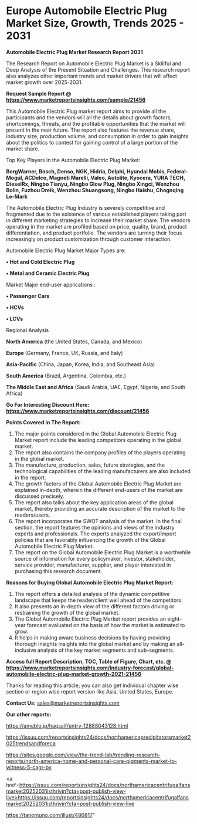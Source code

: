 # Europe Automobile Electric Plug Market Size, Growth, Trends 2025 - 2031

<strong>Automobile Electric Plug Market Research Report 2031</strong>

The Research Report on Automobile Electric Plug Market is a Skillful and Deep Analysis of the Present Situation and Challenges. This research report also analyzes other important trends and market drivers that will affect market growth over 2025-2031.

<strong>Request Sample Report @ <a href=https://www.marketreportsinsights.com/sample/21456>https://www.marketreportsinsights.com/sample/21456</a></strong>

This Automobile Electric Plug market report aims to provide all the participants and the vendors will all the details about growth factors, shortcomings, threats, and the profitable opportunities that the market will present in the near future. The report also features the revenue share, industry size, production volume, and consumption in order to gain insights about the politics to contest for gaining control of a large portion of the market share.

Top Key Players in the Automobile Electric Plug Market:

<strong>BorgWarner, Bosch, Denso, NGK, Hidria, Delphi, Hyundai Mobis, Federal-Mogul, ACDelco, Magneti Marelli, Valeo, Autolite, Kyocera, YURA TECH, DieselRx, Ningbo Tianyu, Ningbo Glow Plug, Ningbo Xingci, Wenzhou Bolin, Fuzhou Dreik, Wenzhou Shuangsong, Ningbo Haishu, Chognqing Le-Mark</strong>

The Automobile Electric Plug Industry is severely competitive and fragmented due to the existence of various established players taking part in different marketing strategies to increase their market share. The vendors operating in the market are profiled based on price, quality, brand, product differentiation, and product portfolio. The vendors are turning their focus increasingly on product customization through customer interaction.

Automobile Electric Plug Market Major Types are:

<strong>• Hot and Cold Electric Plug

• Metal and Ceramic Electric Plug</strong>

Market Major end-user applications :

<strong>• Passenger Cars

• HCVs

• LCVs</strong>

Regional Analysis

</u><strong><b>North America</b></strong> (the United States, Canada, and Mexico)

<strong><b>Europe </b></strong>(Germany, France, UK, Russia, and Italy)

<strong><b>Asia-Pacific</b></strong> (China, Japan, Korea, India, and Southeast Asia)

<strong><b>South America</b></strong> (Brazil, Argentina, Colombia, etc.)

<strong><b>The Middle East and Africa</b></strong> (Saudi Arabia, UAE, Egypt, Nigeria, and South Africa)

<strong>Go For Interesting Discount Here: <a href=https://www.marketreportsinsights.com/discount/21456>https://www.marketreportsinsights.com/discount/21456</a></strong>

<strong>Points Covered in The Report:</strong>
<ol>
  <li>The major points considered in the Global Automobile Electric Plug Market report include the leading competitors operating in the global market.</li>
  <li>The report also contains the company profiles of the players operating in the global market.</li>
  <li>The manufacture, production, sales, future strategies, and the technological capabilities of the leading manufacturers are also included in the report.</li>
  <li>The growth factors of the Global Automobile Electric Plug Market are explained in-depth, wherein the different end-users of the market are discussed precisely.</li>
  <li>The report also talks about the key application areas of the global market, thereby providing an accurate description of the market to the readers/users.</li>
  <li>The report incorporates the SWOT analysis of the market. In the final section, the report features the opinions and views of the industry experts and professionals. The experts analyzed the export/import policies that are favorably influencing the growth of the Global Automobile Electric Plug Market.</li>
  <li>The report on the Global Automobile Electric Plug Market is a worthwhile source of information for every policymaker, investor, stakeholder, service provider, manufacturer, supplier, and player interested in purchasing this research document.</li>
</ol>
<strong>Reasons for Buying Global Automobile Electric Plug Market Report:</strong>

<ol>
  <li>The report offers a detailed analysis of the dynamic competitive landscape that keeps the reader/client well ahead of the competitors.</li>
  <li>It also presents an in-depth view of the different factors driving or restraining the growth of the global market.</li>
  <li>The Global Automobile Electric Plug Market report provides an eight-year forecast evaluated on the basis of how the market is estimated to grow.</li>
  <li>It helps in making aware business decisions by having providing thorough insights insights into the global market and by making an all-inclusive analysis of the key market segments and sub-segments.</li>
</ol>
<strong>Access full Report Description, TOC, Table of Figure, Chart, etc. @ <a href=https://www.marketreportsinsights.com/industry-forecast/global-automobile-electric-plug-market-growth-2021-21456>https://www.marketreportsinsights.com/industry-forecast/global-automobile-electric-plug-market-growth-2021-21456</a></strong>


Thanks for reading this article; you can also get individual chapter wise section or region wise report version like Asia, United States, Europe.

<strong>Contact Us:</strong>
sales@marketreportsinsights.com

<strong>Our other reports:</strong>

<a href=https://ameblo.jp/haqsaif/entry-12888043128.html>https://ameblo.jp/haqsaif/entry-12888043128.html</a>

<a href=https://issuu.com/reportsinsights24/docs/northamericaprecipitatorsmarket2025trendsandforeca>https://issuu.com/reportsinsights24/docs/northamericaprecipitatorsmarket2025trendsandforeca</a>

<a href=https://sites.google.com/view/the-trend-lab/trending-research-reports/north-america-home-and-personal-care-pigments-market-to-witness-5-cagr-by>https://sites.google.com/view/the-trend-lab/trending-research-reports/north-america-home-and-personal-care-pigments-market-to-witness-5-cagr-by</a>

<a href=https://issuu.com/reportsinsights24/docs/northamericacentrifugalfansmarket20252031isthrivin?cta=post-publish-view-live>https://issuu.com/reportsinsights24/docs/northamericacentrifugalfansmarket20252031isthrivin?cta=post-publish-view-live</a>

<a href=https://tanomuno.com/illust/486817>https://tanomuno.com/illust/486817</a>"
